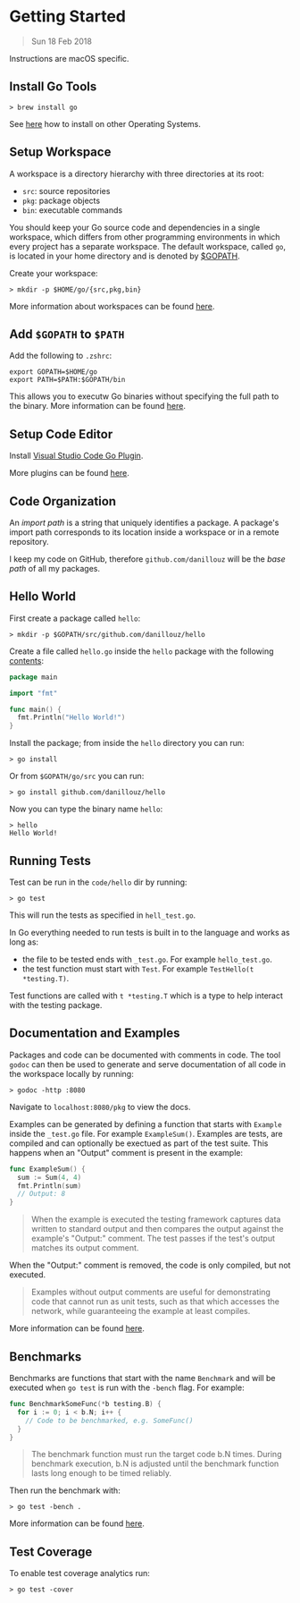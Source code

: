 # Getting Started

> Sun 18 Feb 2018

Instructions are macOS specific.

## Install Go Tools

```
> brew install go
```

See [here](https://golang.org/doc/install) how to install on other Operating Systems.

## Setup Workspace

A workspace is a directory hierarchy with three directories at its root:

- `src`: source repositories
- `pkg`: package objects
- `bin`: executable commands

You should keep your Go source code and dependencies in a single workspace, which differs
from other programming environments in which every project has a separate workspace. The default
workspace, called `go`, is located in your home directory and is denoted by [\$GOPATH](https://golang.org/doc/code.html#GOPATH).

Create your workspace:

```
> mkdir -p $HOME/go/{src,pkg,bin}
```

More information about workspaces can be found [here](https://golang.org/doc/code.html#Workspaces).

## Add `$GOPATH` to `$PATH`

Add the following to `.zshrc`:

```
export GOPATH=$HOME/go
export PATH=$PATH:$GOPATH/bin
```

This allows you to executw Go binaries without specifying the full path to the binary. More information
can be found [here](https://github.com/golang/go/wiki/SettingGOPATH).

## Setup Code Editor

Install [Visual Studio Code Go Plugin](https://marketplace.visualstudio.com/items?itemName=lukehoban.Go).

More plugins can be found [here](https://golang.org/doc/editors.html).

## Code Organization

An _import path_ is a string that uniquely identifies a package. A package's import path corresponds
to its location inside a workspace or in a remote repository.

I keep my code on GitHub, therefore `github.com/danillouz` will be the _base path_ of all my packages.

## Hello World

First create a package called `hello`:

```
> mkdir -p $GOPATH/src/github.com/danillouz/hello
```

Create a file called `hello.go` inside the `hello` package with the following [contents](../code/hello/hello.go):

```go
package main

import "fmt"

func main() {
  fmt.Println("Hello World!")
}
```

Install the package; from inside the `hello` directory you can run:

```
> go install
```

Or from `$GOPATH/go/src` you can run:

```
> go install github.com/danillouz/hello
```

Now you can type the binary name `hello`:

```
> hello
Hello World!
```

## Running Tests

Test can be run in the `code/hello` dir by running:

```
> go test
```

This will run the tests as specified in `hell_test.go`.

In Go everything needed to run tests is built in to the language and works as
long as:

- the file to be tested ends with `_test.go`. For example `hello_test.go`.
- the test function must start with `Test`. For example `TestHello(t *testing.T)`.

Test functions are called with `t *testing.T` which is a type to help interact with the testing package.

## Documentation and Examples

Packages and code can be documented with comments in code. The tool `godoc` can
then be used to generate and serve documentation of all code in the workspace
locally by running:

```
> godoc -http :8080
```

Navigate to `localhost:8080/pkg` to view the docs.

Examples can be generated by defining a function that starts with `Example` inside
the `_test.go` file. For example `ExampleSum()`. Examples are tests, are compiled
and can optionally be exectued as part of the test suite. This happens when an
"Output" comment is present in the example:

```go
func ExampleSum() {
  sum := Sum(4, 4)
  fmt.Println(sum)
  // Output: 8
}
```

> When the example is executed the testing framework captures data written to standard output and then compares the output against the example's "Output:" comment. The test passes if the test's output matches its output comment.

When the "Output:" comment is removed, the code is only compiled, but not executed.

> Examples without output comments are useful for demonstrating code that cannot run as unit tests, such as that which accesses the network, while guaranteeing the example at least compiles.

More information can be found [here](https://blog.golang.org/examples).

## Benchmarks

Benchmarks are functions that start with the name `Benchmark` and will be executed
when `go test` is run with the `-bench` flag. For example:

```go
func BenchmarkSomeFunc(*b testing.B) {
  for i := 0; i < b.N; i++ {
    // Code to be benchmarked, e.g. SomeFunc()
  }
}
```

> The benchmark function must run the target code b.N times. During benchmark execution, b.N is adjusted until the benchmark function lasts long enough to be timed reliably.

Then run the benchmark with:

```
> go test -bench .
```

More information can be found [here](https://golang.org/pkg/testing/#hdr-Benchmarks).

## Test Coverage

To enable test coverage analytics run:

```
> go test -cover
```
